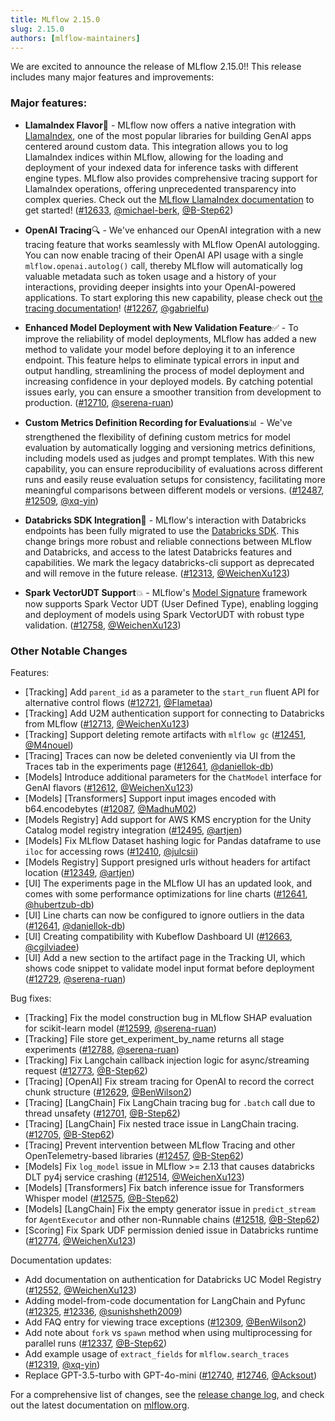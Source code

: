 ```yaml
---
title: MLflow 2.15.0
slug: 2.15.0
authors: [mlflow-maintainers]
---
```


We are excited to announce the release of MLflow 2.15.0!! This release includes many major features and improvements:

### Major features:

- **LlamaIndex Flavor**🦙 - MLflow now offers a native integration with [LlamaIndex](https://www.llamaindex.ai/), one of the most popular libraries for building GenAI apps centered around custom data. This integration allows you to log LlamaIndex indices within MLflow, allowing for the loading and deployment of your indexed data for inference tasks with different engine types. MLflow also provides comprehensive tracing support for LlamaIndex operations, offering unprecedented transparency into complex queries. Check out the [MLflow LlamaIndex documentation](https://mlflow.org/docs/latest/llms/llama-index/index.html) to get started! ([#12633](https://github.com/mlflow/mlflow/pull/12633]), [@michael-berk](https://github.com/michael-berk), [@B-Step62](https://github.com/B-Step62))

- **OpenAI Tracing**🔍 - We've enhanced our OpenAI integration with a new tracing feature that works seamlessly with MLflow OpenAI autologging. You can now enable tracing of their OpenAI API usage with a single `mlflow.openai.autolog()` call, thereby MLflow will automatically log valuable metadata such as token usage and a history of your interactions, providing deeper insights into your OpenAI-powered applications. To start exploring this new capability, please check out [the tracing documentation](https://mlflow.org/docs/latest/llms/tracing/index.html#automatic-tracing)! ([#12267](https://github.com/mlflow/mlflow/pull/12267), [@gabrielfu](https://github.com/gabrielfu))

- **Enhanced Model Deployment with New Validation Feature**✅ - To improve the reliability of model deployments, MLflow has added a new method to validate your model before deploying it to an inference endpoint. This feature helps to eliminate typical errors in input and output handling, streamlining the process of model deployment and increasing confidence in your deployed models. By catching potential issues early, you can ensure a smoother transition from development to production. ([#12710](https://github.com/mlflow/mlflow/pull/12710), [@serena-ruan](https://github.com/serena-ruan))

- **Custom Metrics Definition Recording for Evaluations**📊 - We've strengthened the flexibility of defining custom metrics for model evaluation by automatically logging and versioning metrics definitions, including models used as judges and prompt templates. With this new capability, you can ensure reproducibility of evaluations across different runs and easily reuse evaluation setups for consistency, facilitating more meaningful comparisons between different models or versions. ([#12487](https://github.com/mlflow/mlflow/pull/12487), [#12509](https://github.com/mlflow/mlflow/pull/12509), [@xq-yin](https://github.com/xq-yin))

- **Databricks SDK Integration**🔐 - MLflow's interaction with Databricks endpoints has been fully migrated to use the [Databricks SDK](https://docs.databricks.com/en/dev-tools/sdk-python.html). This change brings more robust and reliable connections between MLflow and Databricks, and access to the latest Databricks features and capabilities. We mark the legacy databricks-cli support as deprecated and will remove in the future release. ([#12313](https://github.com/mlflow/mlflow/pull/12313), [@WeichenXu123](https://github.com/WeichenXu123))

- **Spark VectorUDT Support**💥 - MLflow's [Model Signature](https://mlflow.org/docs/latest/model/signatures.html) framework now supports Spark Vector UDT (User Defined Type), enabling logging and deployment of models using Spark VectorUDT with robust type validation. ([#12758](https://github.com/mlflow/mlflow/pull/12758), [@WeichenXu123](https://github.com/WeichenXu123))

### Other Notable Changes

Features:

- [Tracking] Add `parent_id` as a parameter to the `start_run` fluent API for alternative control flows ([#12721](https://github.com/mlflow/mlflow/pull/12721), [@Flametaa](https://github.com/Flametaa))
- [Tracking] Add U2M authentication support for connecting to Databricks from MLflow ([#12713](https://github.com/mlflow/mlflow/pull/12713), [@WeichenXu123](https://github.com/WeichenXu123))
- [Tracking] Support deleting remote artifacts with `mlflow gc` ([#12451](https://github.com/mlflow/mlflow/pull/12451), [@M4nouel](https://github.com/M4nouel))
- [Tracing] Traces can now be deleted conveniently via UI from the Traces tab in the experiments page ([#12641](https://github.com/mlflow/mlflow/pull/12641), [@daniellok-db](https://github.com/daniellok-db))
- [Models] Introduce additional parameters for the `ChatModel` interface for GenAI flavors ([#12612](https://github.com/mlflow/mlflow/pull/12612), [@WeichenXu123](https://github.com/WeichenXu123))
- [Models] [Transformers] Support input images encoded with b64.encodebytes ([#12087](https://github.com/mlflow/mlflow/pull/12087), [@MadhuM02](https://github.com/MadhuM02))
- [Models Registry] Add support for AWS KMS encryption for the Unity Catalog model registry integration ([#12495](https://github.com/mlflow/mlflow/pull/12495), [@artjen](https://github.com/artjen))
- [Models] Fix MLflow Dataset hashing logic for Pandas dataframe to use `iloc` for accessing rows ([#12410](https://github.com/mlflow/mlflow/pull/12410), [@julcsii](https://github.com/julcsii))
- [Models Registry] Support presigned urls without headers for artifact location ([#12349](https://github.com/mlflow/mlflow/pull/12349), [@artjen](https://github.com/artjen))
- [UI] The experiments page in the MLflow UI has an updated look, and comes with some performance optimizations for line charts ([#12641](https://github.com/mlflow/mlflow/pull/12641), [@hubertzub-db](https://github.com/hubertzub-db))
- [UI] Line charts can now be configured to ignore outliers in the data ([#12641](https://github.com/mlflow/mlflow/pull/12641), [@daniellok-db](https://github.com/daniellok-db))
- [UI] Creating compatibility with Kubeflow Dashboard UI ([#12663](https://github.com/mlflow/mlflow/pull/12663), [@cgilviadee](https://github.com/cgilviadee))
- [UI] Add a new section to the artifact page in the Tracking UI, which shows code snippet to validate model input format before deployment ([#12729](https://github.com/mlflow/mlflow/pull/12729), [@serena-ruan](https://github.com/serena-ruan))

Bug fixes:

- [Tracking] Fix the model construction bug in MLflow SHAP evaluation for scikit-learn model ([#12599](https://github.com/mlflow/mlflow/pull/12599), [@serena-ruan](https://github.com/serena-ruan))
- [Tracking] File store get_experiment_by_name returns all stage experiments ([#12788](https://github.com/mlflow/mlflow/pull/12788), [@serena-ruan](https://github.com/serena-ruan))
- [Tracking] Fix Langchain callback injection logic for async/streaming request ([#12773](https://github.com/mlflow/mlflow/pull/12773), [@B-Step62](https://github.com/B-Step62))
- [Tracing] [OpenAI] Fix stream tracing for OpenAI to record the correct chunk structure ([#12629](https://github.com/mlflow/mlflow/pull/12629), [@BenWilson2](https://github.com/BenWilson2))
- [Tracing] [LangChain] Fix LangChain tracing bug for `.batch` call due to thread unsafety ([#12701](https://github.com/mlflow/mlflow/pull/12701), [@B-Step62](https://github.com/B-Step62))
- [Tracing] [LangChain] Fix nested trace issue in LangChain tracing. ([#12705](https://github.com/mlflow/mlflow/pull/12705), [@B-Step62](https://github.com/B-Step62))
- [Tracing] Prevent intervention between MLflow Tracing and other OpenTelemetry-based libraries ([#12457](https://github.com/mlflow/mlflow/pull/12457), [@B-Step62](https://github.com/B-Step62))
- [Models] Fix `log_model` issue in MLflow >= 2.13 that causes databricks DLT py4j service crashing ([#12514](https://github.com/mlflow/mlflow/pull/12514), [@WeichenXu123](https://github.com/WeichenXu123))
- [Models] [Transformers] Fix batch inference issue for Transformers Whisper model ([#12575](https://github.com/mlflow/mlflow/pull/12575), [@B-Step62](https://github.com/B-Step62))
- [Models] [LangChain] Fix the empty generator issue in `predict_stream` for `AgentExecutor` and other non-Runnable chains ([#12518](https://github.com/mlflow/mlflow/pull/12518), [@B-Step62](https://github.com/B-Step62))
- [Scoring] Fix Spark UDF permission denied issue in Databricks runtime ([#12774](https://github.com/mlflow/mlflow/pull/12774), [@WeichenXu123](https://github.com/WeichenXu123))

Documentation updates:

- Add documentation on authentication for Databricks UC Model Registry ([#12552](https://github.com/mlflow/mlflow/pull/12552), [@WeichenXu123](https://github.com/WeichenXu123))
- Adding model-from-code documentation for LangChain and Pyfunc ([#12325](https://github.com/mlflow/mlflow/pull/12325), [#12336](https://github.com/mlflow/mlflow/pull/12336), [@sunishsheth2009](https://github.com/sunishsheth2009))
- Add FAQ entry for viewing trace exceptions ([#12309](https://github.com/mlflow/mlflow/pull/12309), [@BenWilson2](https://github.com/BenWilson2))
- Add note about `fork` vs `spawn` method when using multiprocessing for parallel runs ([#12337](https://github.com/mlflow/mlflow/pull/12337), [@B-Step62](https://github.com/B-Step62))
- Add example usage of `extract_fields` for `mlflow.search_traces` ([#12319](https://github.com/mlflow/mlflow/pull/12319), [@xq-yin](https://github.com/xq-yin))
- Replace GPT-3.5-turbo with GPT-4o-mini ([#12740](https://github.com/mlflow/mlflow/pull/12740), [#12746](https://github.com/mlflow/mlflow/pull/12746), [@Acksout](https://github.com/Acksout))

For a comprehensive list of changes, see the [release change log](https://github.com/mlflow/mlflow/releases/tag/v2.15.0), and check out the latest documentation on [mlflow.org](http://mlflow.org/).
